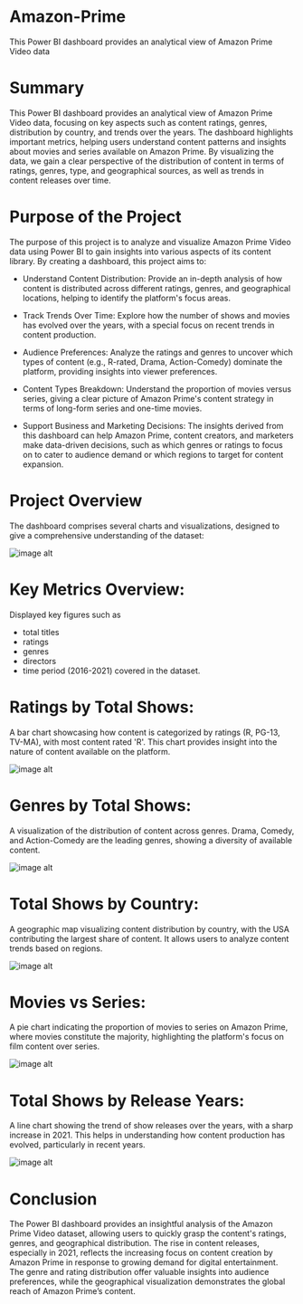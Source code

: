 # Amazon-Prime
This Power BI dashboard provides an analytical view of Amazon Prime Video data

# Summary
This Power BI dashboard provides an analytical view of Amazon Prime Video data, focusing on key aspects such as content ratings, genres, distribution by country, and trends over the years. The dashboard highlights important metrics, helping users understand content patterns and insights about movies and series available on Amazon Prime. By visualizing the data, we gain a clear perspective of the distribution of content in terms of ratings, genres, type, and geographical sources, as well as trends in content releases over time.

# Purpose of the Project
The purpose of this project is to analyze and visualize Amazon Prime Video data using Power BI to gain insights into various aspects of its content library. By creating a dashboard, this project aims to:

* Understand Content Distribution: Provide an in-depth analysis of how content is distributed across different ratings, genres, and geographical locations, helping to identify the platform's focus areas.

* Track Trends Over Time: Explore how the number of shows and movies has evolved over the years, with a special focus on recent trends in content production.

* Audience Preferences: Analyze the ratings and genres to uncover which types of content (e.g., R-rated, Drama, Action-Comedy) dominate the platform, providing insights into viewer preferences.

* Content Types Breakdown: Understand the proportion of movies versus series, giving a clear picture of Amazon Prime's content strategy in terms of long-form series and one-time movies.

* Support Business and Marketing Decisions: The insights derived from this dashboard can help Amazon Prime, content creators, and marketers make data-driven decisions, such as which genres or ratings to focus on to cater to audience demand or which regions to target for content expansion.

# Project Overview
The dashboard comprises several charts and visualizations, designed to give a comprehensive understanding of the dataset:

![image alt](https://github.com/Deepak-1511/Amazon-Prime/blob/0810142a7143a34578fdf9ff916d88815cb7ba69/img%206.jpg)

# Key Metrics Overview:
Displayed key figures such as 
* total titles 
* ratings 
* genres
* directors
* time period (2016-2021)
 covered in the dataset.

# Ratings by Total Shows:
A bar chart showcasing how content is categorized by ratings (R, PG-13, TV-MA), with most content rated 'R'. This chart provides insight into the nature of content available on the platform.

![image alt](https://github.com/Deepak-1511/Amazon-Prime/blob/0810142a7143a34578fdf9ff916d88815cb7ba69/img%201.jpg)

# Genres by Total Shows:
A visualization of the distribution of content across genres. Drama, Comedy, and Action-Comedy are the leading genres, showing a diversity of available content.

![image alt](https://github.com/Deepak-1511/Amazon-Prime/blob/0810142a7143a34578fdf9ff916d88815cb7ba69/img%202.jpg)

# Total Shows by Country:
A geographic map visualizing content distribution by country, with the USA contributing the largest share of content. It allows users to analyze content trends based on regions.

![image alt](https://github.com/Deepak-1511/Amazon-Prime/blob/0810142a7143a34578fdf9ff916d88815cb7ba69/img%203.jpg)

# Movies vs Series:
A pie chart indicating the proportion of movies to series on Amazon Prime, where movies constitute the majority, highlighting the platform's focus on film content over series.

![image alt](https://github.com/Deepak-1511/Amazon-Prime/blob/0810142a7143a34578fdf9ff916d88815cb7ba69/img%204.jpg)

# Total Shows by Release Years:
A line chart showing the trend of show releases over the years, with a sharp increase in 2021. This helps in understanding how content production has evolved, particularly in recent years.

![image alt](https://github.com/Deepak-1511/Amazon-Prime/blob/0810142a7143a34578fdf9ff916d88815cb7ba69/img%205.jpg)

# Conclusion
The Power BI dashboard provides an insightful analysis of the Amazon Prime Video dataset, allowing users to quickly grasp the content's ratings, genres, and geographical distribution. The rise in content releases, especially in 2021, reflects the increasing focus on content creation by Amazon Prime in response to growing demand for digital entertainment. The genre and rating distribution offer valuable insights into audience preferences, while the geographical visualization demonstrates the global reach of Amazon Prime’s content. 
